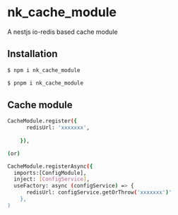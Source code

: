 # nk_cache_module
A nestjs io-redis based cache module

## Installation

```bash
$ npm i nk_cache_module

$ pnpm i nk_cache_module
```


## Cache module

```bash
CacheModule.register({
      redisUrl: 'xxxxxxx',
      
    }),

(or)

CacheModule.registerAsync({
  imports:[ConfigModule],
  inject: [ConfigService],
  useFactory: async (configService) => {
      redisUrl: configService.getOrThrow('xxxxxxx')'
    },
)

```
